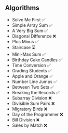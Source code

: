 ## Algorithms
- Solve Me First ✅
- Simple Array Sum ✅
- A Very Big Sum ✅
- Diagonal Difference ❌
- Plus Minus ✅
- Staircase ⌛
- Mini-Max Sum ✅
- Birthday Cake Candles ✅
- Time Conversion ✅
- Grading Students ✅
- Apple and Orange ✅
- Number Line Jumps ✅
- Between Two Sets ✅
- Breaking the Records ✅
- Subarray Division ❌
- Divisible Sum Pairs ❌
- Migratory Birds ❌
- Day of the Programmer ❌
- Bill Division ❌
- Sales by Match ❌